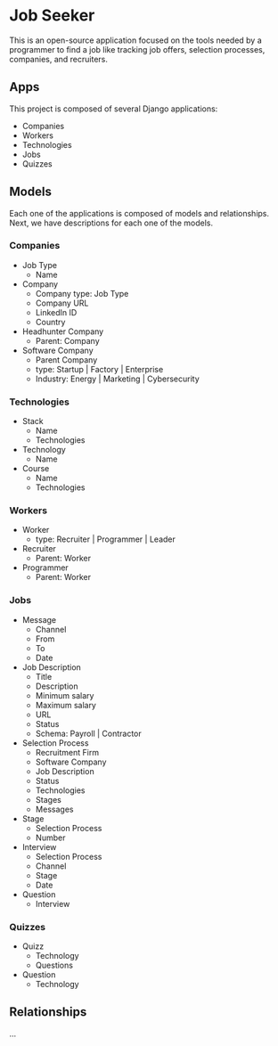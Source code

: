 # Job Seeker

This is an open-source application focused on the tools needed by a programmer to find a job like tracking job offers, selection processes, companies, and recruiters.

## Apps

This project is composed of several Django applications:

* Companies
* Workers
* Technologies
* Jobs
* Quizzes

## Models

Each one of the applications is composed of models and relationships. Next, we have descriptions for each one of the models.

### Companies

* Job Type
    * Name
* Company
    * Company type: Job Type
    * Company URL
    * LinkedIn ID
    * Country
* Headhunter Company
    * Parent: Company
* Software Company
    * Parent Company
    * type: Startup | Factory | Enterprise
    * Industry: Energy | Marketing | Cybersecurity

### Technologies

* Stack
    * Name
    * Technologies
* Technology
    * Name
* Course
    * Name
    * Technologies

### Workers

* Worker
    * type: Recruiter | Programmer | Leader
* Recruiter
    * Parent: Worker
* Programmer
    * Parent: Worker

### Jobs

* Message
    * Channel
    * From
    * To
    * Date
* Job Description
    * Title
    * Description
    * Minimum salary
    * Maximum salary
    * URL
    * Status
    * Schema: Payroll | Contractor
* Selection Process
    * Recruitment Firm
    * Software Company
    * Job Description
    * Status
    * Technologies
    * Stages
    * Messages
* Stage
    * Selection Process
    * Number
* Interview
    * Selection Process
    * Channel
    * Stage
    * Date
* Question
    * Interview

### Quizzes

* Quizz
    * Technology
    * Questions
* Question
    * Technology

## Relationships

...